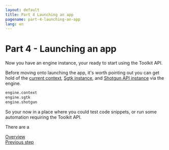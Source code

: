 ```yaml
---
layout: default
title: Part 4 Launching an app
pagename: part-4-launching-an-app
lang: en
---
```


# Part 4 - Launching an app

Now you have an engine instance, your ready to start using the Toolkit API.

Before moving onto launching the app, it's worth pointing out you can get hold of the [current context](https://developer.shotgunsoftware.com/tk-core/platform.html#sgtk.platform.Engine.context), [Sgtk instance](https://developer.shotgunsoftware.com/tk-core/platform.html#sgtk.platform.Engine.sgtk), and [Shotgun API instance](https://developer.shotgunsoftware.com/tk-core/platform.html#sgtk.platform.Engine.shotgun) via the engine.

```python
engine.context
engine.sgtk
engine.shotgun
```
So your now in a place where you could test code snippets, or run some automation requiring the Toolkit API.

There are a 

[Overview](./sgtk-developer-bootstrapping.md)<br/>
[Previous step](./part-3-bootstrapping.md)